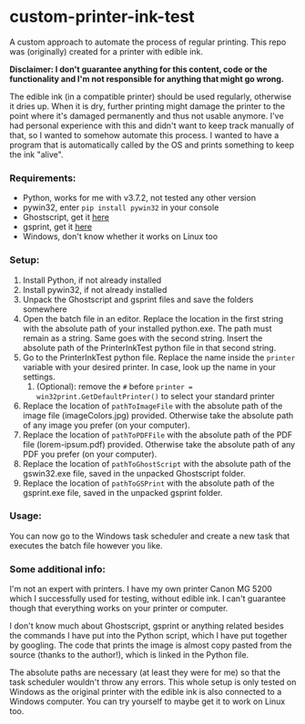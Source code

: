 # custom-printer-ink-test
A custom approach to automate the process of regular printing. This repo was (originally) created for a printer with edible ink. 

**Disclaimer: I don't guarantee anything for this content, code or the functionality and I'm not responsible for anything that might go wrong.**

The edible ink (in a compatible printer) should be used regularly, otherwise it dries up. When it is dry, further printing might damage the printer to the point where it's damaged permanently and thus not usable anymore. I've had personal experience with this and didn't want to keep track manually of that, so I wanted to somehow automate this process. I wanted to have a program that is automatically called by the OS and prints something to keep the ink "alive".

### Requirements:
* Python, works for me with v3.7.2, not tested any other version
* pywin32, enter `pip install pywin32` in your console
* Ghostscript, get it [here](http://www.mediafire.com/file/yf52p2izc57z456/GHOSTSCRIPT.rar/file)
* gsprint, get it [here](http://www.mediafire.com/file/h2dpmq2frtw5psu/GSPRINT.rar/file)
* Windows, don't know whether it works on Linux too

### Setup:
1. Install Python, if not already installed 
1. Install pywin32, if not already installed 
1. Unpack the Ghostscript and gsprint files and save the folders somewhere 
1. Open the batch file in an editor. Replace the location in the first string with the absolute path of your installed python.exe. The path must remain as a string. Same goes with the second string. Insert the absolute path of the PrinterInkTest python file in that second string.
1. Go to the PrinterInkTest python file. Replace the name inside the `printer` variable with your desired printer. In case, look up the name in your settings.
    1. (Optional): remove the `#` before `printer = win32print.GetDefaultPrinter()` to select your standard printer
1. Replace the location of `pathToImageFile` with the absolute path of the image file (imageColors.jpg) provided. Otherwise take the absolute path of any image you prefer (on your computer).
1. Replace the location of `pathToPDFFile` with the absolute path of the PDF file (lorem-ipsum.pdf) provided. Otherwise take the absolute path of any PDF you prefer (on your computer).
1. Replace the location of `pathToGhostScript` with the absolute path of the gswin32.exe file, saved in the unpacked Ghostscript folder.
1. Replace the location of `pathToGSPrint` with the absolute path of the gsprint.exe file, saved in the unpacked gsprint folder.

### Usage:
You can now go to the Windows task scheduler and create a new task that executes the batch file however you like.

### Some additional info:
I'm not an expert with printers. I have my own printer Canon MG 5200 which I successfully used for testing, without edible ink. I can't guarantee though that everything works on your printer or computer. 

I don't know much about Ghostscript, gsprint or anything related besides the commands I have put into the Python script, which I have put together by googling. The code that prints the image is almost copy pasted from the source (thanks to the author!), which is linked in the Python file. 

The absolute paths are necessary (at least they were for me) so that the task scheduler wouldn't throw any errors. This whole setup is only tested on Windows as the original printer with the edible ink is also connected to a Windows computer. You can try yourself to maybe get it to work on Linux too.
